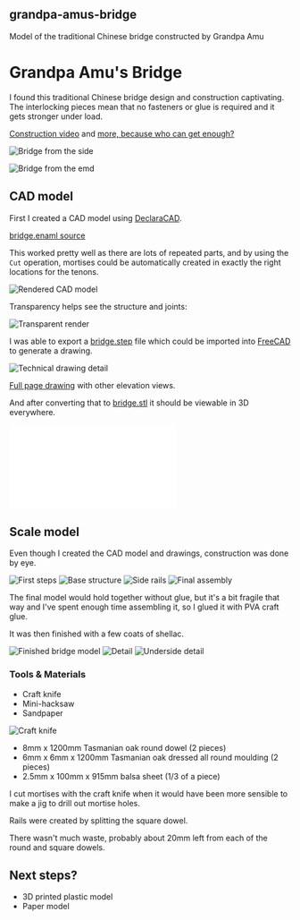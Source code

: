 ## grandpa-amus-bridge

Model of the traditional Chinese bridge constructed by Grandpa Amu

# Grandpa Amu's Bridge

I found this traditional Chinese bridge design and construction
captivating.  The interlocking pieces mean that no fasteners or glue
is required and it gets stronger under load.

[Construction video](https://www.youtube.com/watch?v=PYkgEf3eWqA) and
[more, because who can get enough?](https://www.youtube.com/watch?v=iSPAK3mcI3c)

![Bridge from the side](photos/side.jpg)

![Bridge from the emd](photos/end.jpg)


## CAD model

First I created a CAD model using
[DeclaraCAD](https://declaracad.com/).

[bridge.enaml source](https://github.com/tompaton/grandpa-amus-bridge/blob/master/src/bridge.enaml)

This worked pretty well as there are lots of repeated parts, and by
using the `Cut` operation, mortises could be automatically created in
exactly the right locations for the tenons.

![Rendered CAD model](output/bridge-render.png)

Transparency helps see the structure and joints:

![Transparent render](output/bridge-render-transparent.png)

I was able to export a [bridge.step](output/bridge.step) file which
could be imported into [FreeCAD](https://www.freecadweb.org/) to
generate a drawing.

![Technical drawing detail](output/bridge-drawing.png)

[Full page drawing](output/bridge-drawing.pdf) with other elevation views.

And after converting that to
[bridge.stl](https://github.com/tompaton/grandpa-amus-bridge/blob/master/output/bridge.stl)
it should be viewable in 3D everywhere.

![bridge.stl](output/bridge.stl)

## Scale model

Even though I created the CAD model and drawings, construction was
done by eye.

![First steps](photos/20200711_163831.jpg)
![Base structure](photos/20200717_223040.jpg)
![Side rails](photos/20200811_224754.jpg)
![Final assembly](photos/20200819_222255.jpg)

The final model would hold together without glue, but it's a bit
fragile that way and I've spent enough time assembling it, so I glued
it with PVA craft glue.

It was then finished with a few coats of shellac.

![Finished bridge model](photos/20200822_103315.jpg)
![Detail](photos/20200822_103328.jpg)
![Underside detail](photos/20200822_103346.jpg)

### Tools & Materials

* Craft knife
* Mini-hacksaw
* Sandpaper

![Craft knife](photos/20200822_163449.jpg)

* 8mm x 1200mm Tasmanian oak round dowel (2 pieces)
* 6mm x 6mm x 1200mm Tasmanian oak dressed all round moulding (2 pieces)
* 2.5mm x 100mm x 915mm balsa sheet (1/3 of a piece)

I cut mortises with the craft knife when it would have been more
sensible to make a jig to drill out mortise holes.

Rails were created by splitting the square dowel.

There wasn't much waste, probably about 20mm left from each of the
round and square dowels.

## Next steps?

* 3D printed plastic model
* Paper model
